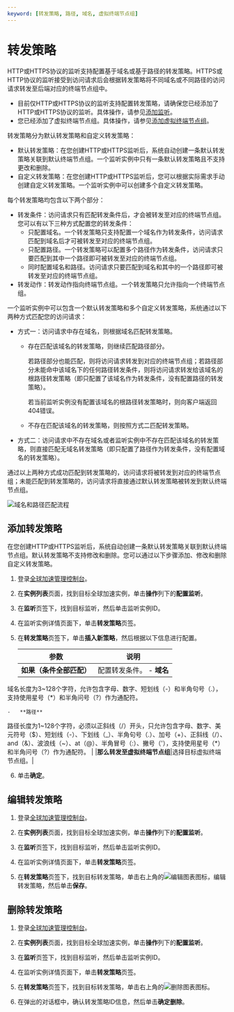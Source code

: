 ```yaml
---
keyword: [转发策略, 路径, 域名, 虚拟终端节点组]
---
```


# 转发策略

HTTP或HTTPS协议的监听支持配置基于域名或基于路径的转发策略。HTTPS或HTTP协议的监听接受到访问请求后会根据转发策略将不同域名或不同路径的访问请求转发至后端对应的终端节点组中。

-   目前仅HTTP或HTTPS协议的监听支持配置转发策略，请确保您已经添加了HTTP或HTTPS协议的监听。具体操作，请参见[添加监听](/intl.zh-CN/用户指南/监听/添加监听.md)。
-   您已经添加了虚拟终端节点组。具体操作，请参见[添加虚拟终端节点组](/intl.zh-CN/用户指南/终端节点组与终端节点/设置终端节点组.md)。

转发策略分为默认转发策略和自定义转发策略：

-   默认转发策略：在您创建HTTP或HTTPS监听后，系统自动创建一条默认转发策略关联到默认终端节点组。一个监听实例中只有一条默认转发策略且不支持更改和删除。
-   自定义转发策略：在您创建HTTP或HTTPS监听后，您可以根据实际需求手动创建自定义转发策略。一个监听实例中可以创建多个自定义转发策略。

每个转发策略均包含以下两个部分：

-   转发条件：访问请求只有匹配转发条件后，才会被转发至对应的终端节点组。您可以有以下三种方式配置您的转发条件：
    -   只配置域名。一个转发策略只支持配置一个域名作为转发条件，访问请求匹配到域名后才可被转发至对应的终端节点组。
    -   只配置路径。一个转发策略可以配置多个路径作为转发条件，访问请求只要匹配到其中一个路径即可被转发至对应的终端节点组。
    -   同时配置域名和路径。访问请求只要匹配到域名和其中的一个路径即可被转发至对应的终端节点组。
-   转发动作：转发动作指向终端节点组。一个转发策略只允许指向一个终端节点组。

一个监听实例中可以包含一个默认转发策略和多个自定义转发策略，系统通过以下两种方式匹配您的访问请求：

-   方式一：访问请求中存在域名，则根据域名匹配转发策略。
    -   存在匹配该域名的转发策略，则继续匹配路径部分。

        若路径部分也能匹配，则将访问请求转发到对应的终端节点组；若路径部分未能命中该域名下的任何路径转发条件，则将访问请求转发给该域名的根路径转发策略（即只配置了该域名作为转发条件，没有配置路径的转发策略）。

        若当前监听实例没有配置该域名的根路径转发策略时，则向客户端返回404错误。

    -   不存在匹配该域名的转发策略，则按照方式二匹配转发策略。
-   方式二：访问请求中不存在域名或者监听实例中不存在匹配该域名的转发策略，则直接匹配无域名转发策略（即只配置了路径作为转发条件，没有配置域名的转发策略）。

通过以上两种方式成功匹配到转发策略的，访问请求将被转发到对应的终端节点组；未能匹配到转发策略的，访问请求将直接通过默认转发策略被转发到默认终端节点组。

![域名和路径匹配流程](https://static-aliyun-doc.oss-accelerate.aliyuncs.com/assets/img/zh-CN/8034281161/p235742.png)

## 添加转发策略

在您创建HTTP或HTTPS监听后，系统自动创建一条默认转发策略关联到默认终端节点组。默认转发策略不支持修改和删除。您可以通过以下步骤添加、修改和删除自定义转发策略。

1.  登录[全球加速管理控制台](https://ga.console.aliyun.com/list)。

2.  在**实例列表**页面，找到目标全球加速实例，单击**操作**列下的**配置监听**。

3.  在**监听**页签下，找到目标监听，然后单击监听实例ID。

4.  在监听实例详情页面下，单击**转发策略**页签。

5.  在**转发策略**页签下，单击**插入新策略**，然后根据以下信息进行配置。

    |参数|说明|
    |--|--|
    |**如果（条件全部匹配）**|配置转发条件。    -   **域名**

域名长度为3~128个字符，允许包含字母、数字、短划线（-）和半角句号（.），支持使用星号（\*）和半角问号（?）作为通配符。

    -   **路径**

路径长度为1~128个字符，必须以正斜线（/）开头，只允许包含字母、数字、美元符号（$）、短划线（-）、下划线（\_）、半角句号（.）、加号（+）、正斜线（/）、and（&）、波浪线（~）、at（@）、半角冒号（:）、撇号（'），支持使用星号（\*）和半角问号（?）作为通配符。 |
    |**那么转发至虚拟终端节点组**|选择目标虚拟终端节点组。|

6.  单击**确定**。


## 编辑转发策略

1.  登录[全球加速管理控制台](https://ga.console.aliyun.com/list)。

2.  在**实例列表**页面，找到目标全球加速实例，单击**操作**列下的**配置监听**。

3.  在**监听**页签下，找到目标监听，然后单击监听实例ID。

4.  在监听实例详情页面下，单击**转发策略**页签。

5.  在**转发策略**页签下，找到目标转发策略，单击右上角的![编辑图表](https://static-aliyun-doc.oss-accelerate.aliyuncs.com/assets/img/zh-CN/8034281161/p235154.png)图标，编辑转发策略，然后单击**保存**。


## 删除转发策略

1.  登录[全球加速管理控制台](https://ga.console.aliyun.com/list)。

2.  在**实例列表**页面，找到目标全球加速实例，单击**操作**列下的**配置监听**。

3.  在**监听**页签下，找到目标监听，然后单击监听实例ID。

4.  在监听实例详情页面下，单击**转发策略**页签。

5.  在**转发策略**页签下，找到目标转发策略，单击右上角的![删除图表](https://static-aliyun-doc.oss-accelerate.aliyuncs.com/assets/img/zh-CN/8034281161/p235318.png)图标。

6.  在弹出的对话框中，确认转发策略ID信息，然后单击**确定删除**。


